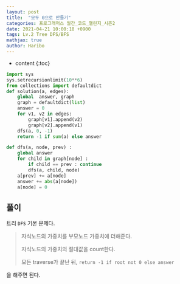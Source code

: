 ```yaml
---
layout: post
title:  "모두 0으로 만들기"
categories: 프로그래머스 월간_코드_챌린지_시즌2
date: 2021-04-21 10:00:18 +0900
tags: Lv.2 Tree DFS/BFS
mathjax: true
author: Haribo
---
```


* content
{:toc}
```python
import sys
sys.setrecursionlimit(10**6)
from collections import defaultdict
def solution(a, edges):
    global  answer, graph
    graph = defaultdict(list)
    answer = 0
    for v1, v2 in edges:
        graph[v1].append(v2)
        graph[v2].append(v1)
    dfs(a, 0, -1)
    return -1 if sum(a) else answer

def dfs(a, node, prev) :
    global answer
    for child in graph[node] :
        if child == prev : continue
        dfs(a, child, node)
    a[prev] += a[node]
    answer += abs(a[node])
    a[node] = 0
```









## 풀이

트리 `DFS` 기본 문제다. 

> 자식노드의 가중치를 부모노드 가중치에 더해준다.
>
> 자식노드의 가중치의 절대값을 count한다.
>
> 모든 traverse가 끝난 뒤, `return -1 if root not 0 else answer`

을 해주면 된다.